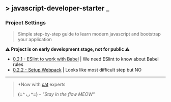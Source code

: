 ## \> javascript-developer-starter _

### Project Settings
>Simple step-by-step guide to learn modern javascript and bootstrap your
application

**⚠ Project is on early development stage, not for public ⚠**

- [0.2.1 - ESlint to work with Babel][2] | We need ESlint to know about Babel rules
- [0.2.2 - Setup Webpack][3] | Looks like most difficult step but NO
---
> *Now with [cat][1] experts
>
> **(=^ ◡ ^=)** - *"Stay in the flow MEOW"*

[1]: https://github.com/melaniecebula/cat-ascii-faces
[2]: https://github.com/atre/javascript-developer-starter/tree/project-settings/babel-eslint
[3]: https://github.com/atre/javascript-developer-starter/tree/project-settings/set-webpack
